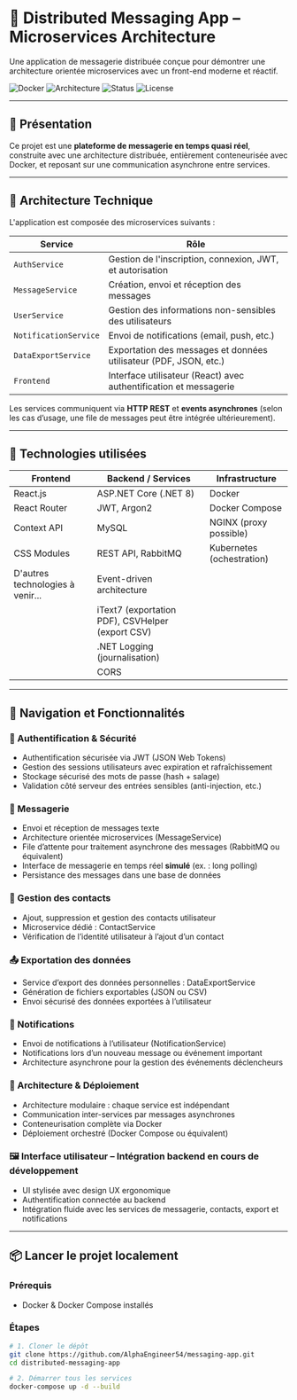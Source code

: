 # 📨 Distributed Messaging App – Microservices Architecture

Une application de messagerie distribuée conçue pour démontrer une architecture orientée microservices avec un front-end moderne et réactif.

![Docker](https://img.shields.io/badge/containerized-Docker-blue?logo=docker)
![Architecture](https://img.shields.io/badge/architecture-Microservices-ff69b4?style=flat-square)
![Status](https://img.shields.io/badge/status-En%20développement-yellow)
![License](https://img.shields.io/badge/license-MIT-lightgrey)

---

## 🚀 Présentation

Ce projet est une **plateforme de messagerie en temps quasi réel**, construite avec une architecture distribuée, entièrement conteneurisée avec Docker, et reposant sur une communication asynchrone entre services.

---

## 📐 Architecture Technique

L'application est composée des microservices suivants :

| Service              | Rôle                                                                 |
|----------------------|----------------------------------------------------------------------|
| `AuthService`        | Gestion de l'inscription, connexion, JWT, et autorisation            |
| `MessageService`     | Création, envoi et réception des messages                            |
| `UserService`        | Gestion des informations non-sensibles des utilisateurs                |
| `NotificationService`| Envoi de notifications (email, push, etc.)                           |
| `DataExportService`  | Exportation des messages et données utilisateur (PDF, JSON, etc.)     |
| `Frontend`           | Interface utilisateur (React) avec authentification et messagerie     |

Les services communiquent via **HTTP REST** et **events asynchrones** (selon les cas d’usage, une file de messages peut être intégrée ultérieurement).

---

## 🧰 Technologies utilisées

| Frontend       | Backend / Services                     | Infrastructure        |
|----------------|----------------------------------------|------------------------|
| React.js       | ASP.NET Core (.NET 8)                  | Docker                 |
| React Router   | JWT, Argon2                            | Docker Compose         |
| Context API    | MySQL                                  | NGINX (proxy possible) |
| CSS Modules    | REST API, RabbitMQ                              | Kubernetes (ochestration)|
| D'autres technologies à venir...          | Event-driven architecture              |                        |
|                | iText7 (exportation PDF), CSVHelper (export CSV) |                        |
|                | .NET Logging (journalisation)          |                        |
|                | CORS                                   |                        |


---
## 🧭 Navigation et Fonctionnalités

### 🔐 Authentification & Sécurité
- Authentification sécurisée via JWT (JSON Web Tokens)
- Gestion des sessions utilisateurs avec expiration et rafraîchissement
- Stockage sécurisé des mots de passe (hash + salage)
- Validation côté serveur des entrées sensibles (anti-injection, etc.)

### 💬 Messagerie
- Envoi et réception de messages texte
- Architecture orientée microservices (MessageService)
- File d’attente pour traitement asynchrone des messages (RabbitMQ ou équivalent)
- Interface de messagerie en temps réel **simulé** (ex. : long polling)
- Persistance des messages dans une base de données

### 📇 Gestion des contacts
- Ajout, suppression et gestion des contacts utilisateur
- Microservice dédié : ContactService
- Vérification de l’identité utilisateur à l’ajout d’un contact

### 📤 Exportation des données
- Service d’export des données personnelles : DataExportService
- Génération de fichiers exportables (JSON ou CSV)
- Envoi sécurisé des données exportées à l’utilisateur

### 🔔 Notifications
- Envoi de notifications à l’utilisateur (NotificationService)
- Notifications lors d’un nouveau message ou événement important
- Architecture asynchrone pour la gestion des événements déclencheurs

### 🧱 Architecture & Déploiement
- Architecture modulaire : chaque service est indépendant
- Communication inter-services par messages asynchrones
- Conteneurisation complète via Docker
- Déploiement orchestré (Docker Compose ou équivalent)

### 🖼️ Interface utilisateur – Intégration backend en cours de développement
- UI stylisée avec design UX ergonomique
- Authentification connectée au backend
- Intégration fluide avec les services de messagerie, contacts, export et notifications

---

## 📦 Lancer le projet localement

### Prérequis

- Docker & Docker Compose installés

### Étapes

```bash
# 1. Cloner le dépôt
git clone https://github.com/AlphaEngineer54/messaging-app.git
cd distributed-messaging-app

# 2. Démarrer tous les services
docker-compose up -d --build
